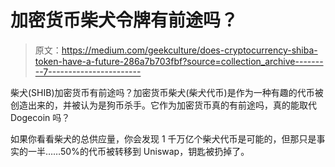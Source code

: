 # 加密货币柴犬令牌有前途吗？

> 原文：<https://medium.com/geekculture/does-cryptocurrency-shiba-token-have-a-future-286a7b703fbf?source=collection_archive---------7----------------------->

柴犬(SHIB)加密货币有前途吗？加密货币柴犬(柴犬代币)是作为一种有趣的代币被创造出来的，并被认为是狗币杀手。它作为加密货币真的有前途吗，真的能取代 Dogecoin 吗？

如果你看看柴犬的总供应量，你会发现 1 千万亿个柴犬代币是可能的，但那只是事实的一半……50%的代币被转移到 Uniswap，钥匙被扔掉了。